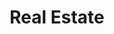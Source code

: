 ---
id: 61
title : Real Estate
linkurl: https://kutt.it/6MHokW
fitur : aspekpajak
createdTime : 31/07/2019
modifiedTime : 26/12/2019
topik: Versi Lengkap
img: real-estate (2).png
---